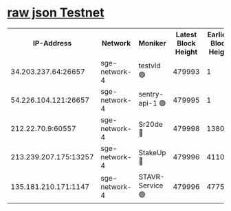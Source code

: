 
[raw json Testnet](https://rpc-check.sget.stavr.tech/sget/rpc-sget-result.json)
=


<table><tr><th>IP-Address</th><th>Network</th><th>Moniker</th><th>Latest Block Height</th><th>Earliest Block Height</th><th>Catching Up</th><th>Voting Power</th><th>Scan Time</th></tr><tr><td>34.203.237.64:26657</td><td>sge-network-4</td><td>testvld 🟢</td><td>479993</td><td>1</td><td>False</td><td>0</td><td>2023-12-03T07:08:41.707762872UTC</td></tr><tr><td>54.226.104.121:26657</td><td>sge-network-4</td><td>sentry-api-1 🟢</td><td>479995</td><td>1</td><td>False</td><td>0</td><td>2023-12-03T07:08:54.704717719UTC</td></tr><tr><td>212.22.70.9:60557</td><td>sge-network-4</td><td>Sr20de 🔴</td><td>479998</td><td>138001</td><td>False</td><td>99</td><td>2023-12-03T07:09:10.351329833UTC</td></tr><tr><td>213.239.207.175:13257</td><td>sge-network-4</td><td>StakeUp 🔴</td><td>479996</td><td>411001</td><td>False</td><td>100</td><td>2023-12-03T07:09:03.271428016UTC</td></tr><tr><td>135.181.210.171:1147</td><td>sge-network-4</td><td>STAVR-Service 🟢</td><td>479996</td><td>477501</td><td>False</td><td>0</td><td>2023-12-03T07:09:03.695892766UTC</td></tr></table>
